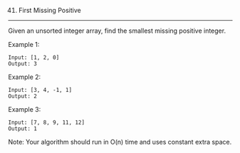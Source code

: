 41. First Missing Positive
---
Given an unsorted integer array, find the smallest missing positive integer.

Example 1:
```
Input: [1, 2, 0]
Output: 3
```
Example 2:
```
Input: [3, 4, -1, 1]
Output: 2
```
Example 3:
```
Input: [7, 8, 9, 11, 12]
Output: 1
```

Note:
Your algorithm should run in O(n) time and uses constant extra space.